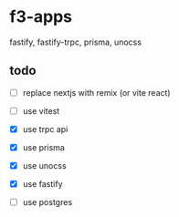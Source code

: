 # f3-apps

fastify, fastify-trpc, prisma, unocss


## todo
- [ ] replace nextjs with remix (or vite react)
- [ ] use vitest
- [x] use trpc api
- [x] use prisma
- [x] use unocss
- [x] use fastify
- [ ] use postgres

